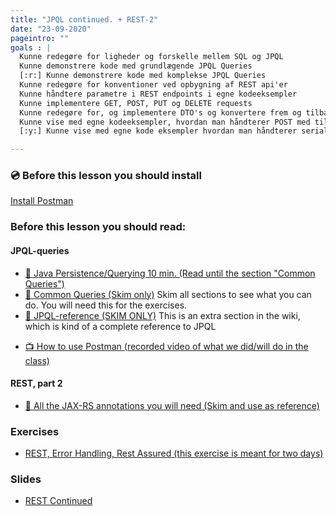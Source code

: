 ```yaml
---
title: "JPQL continued. + REST-2"
date: "23-09-2020"
pageintro: ""
goals : | 
  Kunne redegøre for ligheder og forskelle mellem SQL og JPQL
  Kunne demonstrere kode med grundlægende JPQL Queries
  [:r:] Kunne demonstrere kode med komplekse JPQL Queries
  Kunne redegøre for konventioner ved opbygning af REST api'er
  Kunne håndtere parametre i REST endpoints i egne kodeeksempler
  Kunne implementere GET, POST, PUT og DELETE requests
  Kunne redegøre for, og implementere DTO's og konvertere frem og tilbage mellem Java og JSON 
  Kunne vise med egne kodeeksempler, hvordan man håndterer POST med tilhørende JSON og får det deserialiseret til Java entiteter
  [:y:] Kunne vise med egne kode eksempler hvordan man håndterer serialisering af "bidirectional relationships" mellem objekter

---
```


### :cd: Before this lesson you should install
[Install Postman](https://www.getpostman.com/downloads/)


### Before this lesson you should read:
#### JPQL-queries 
<!--BEGIN readings ##-->
- [:book: Java Persistence/Querying 10 min. (Read until the section "Common Queries")](https://en.wikibooks.org/wiki/Java_Persistence/Querying#Common_Queries) 
- [:book: Common Queries (Skim only)](https://en.wikibooks.org/wiki/Java_Persistence/Querying#Common_Queries) Skim all sections to see what you can do. You will need this for the exercises.
- [:book: JPQL-reference (SKIM ONLY)](https://en.wikibooks.org/wiki/Java_Persistence/JPQL) This is an extra section in the wiki, which is kind of a complete reference to JPQL
<!--END readings ##-->
<!--BEGIN guides ##-->
 - [:tv: How to use Postman (recorded video of what we did/will do in the class)](https://cphbusiness.cloud.panopto.eu/Panopto/Pages/Viewer.aspx?id=16628f5b-7e2e-437c-8262-aac701266829)          
<!--END guides ##-->

#### REST, part 2

<!--BEGIN readings_guides ##-->
- [:book: All the JAX-RS annotations you will need (Skim and use as reference)](https://docs.oracle.com/cd/E19776-01/820-4867/ghbzr/index.html)
<!--END readings_guides ##-->
    
 ### Exercises

<!--BEGIN exercises ##-->

- [REST, Error Handling, Rest Assured (this exercise is meant for two days)](https://docs.google.com/document/d/19km0ZoaAX0k_stnYOWfAZPd4wXbTGMWhme1xZopj-PA/edit?usp=sharing)

<!--END exercises ##-->
          
 ### Slides
<!--BEGIN slides ##-->

- [REST Continued](https://docs.google.com/presentation/d/18q6PJ5K_p-_wdOSHR31yUc--T1h2PpyqmG2lj6_ujPQ/edit?usp=sharing)

<!--END slides ##-->